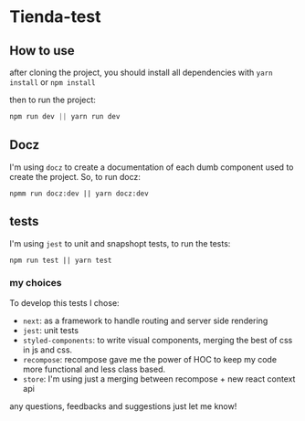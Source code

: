 # Tienda-test

## How to use

after cloning the project, you should install all dependencies with `yarn install` or `npm install`

then to run the project:

```js
npm run dev || yarn run dev
```

## Docz

I'm using `docz` to create a documentation of each dumb component used to create the project. So, to run docz:

```
npmm run docz:dev || yarn docz:dev
```

## tests

I'm using `jest` to unit and snapshopt tests, to run the tests:

```
npm run test || yarn test
```

### my choices

To develop this tests I chose:

- `next`: as a framework to handle routing and server side rendering
- `jest`: unit tests
- `styled-components`: to write visual components, merging the best of css in js and css.
- `recompose`: recompose gave me the power of HOC to keep my code more functional and less class based.
- `store`: I'm using just a merging between recompose + new react context api

any questions, feedbacks and suggestions just let me know!
